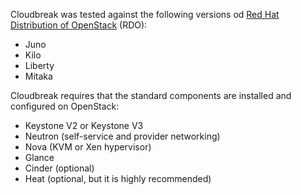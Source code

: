 Cloudbreak was tested against the following versions od [Red Hat Distribution of OpenStack](https://www.rdoproject.org) (RDO):

- Juno
- Kilo
- Liberty
- Mitaka


Cloudbreak requires that the  standard components are installed and configured on OpenStack:

- Keystone V2 or Keystone V3
- Neutron (self-service and provider networking)
- Nova (KVM or Xen hypervisor)
- Glance
- Cinder (optional)
- Heat (optional, but it is highly recommended)
